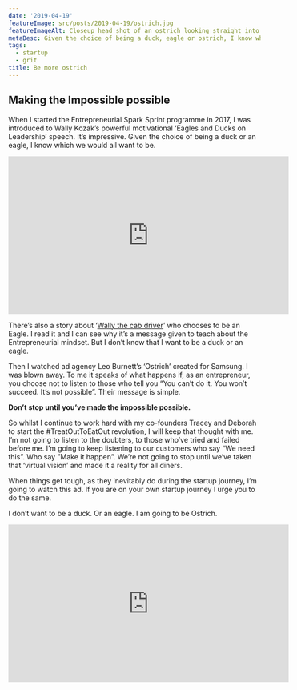 ```yaml
---
date: '2019-04-19'
featureImage: src/posts/2019-04-19/ostrich.jpg
featureImageAlt: Closeup head shot of an ostrich looking straight into the camera.
metaDesc: Given the choice of being a duck, eagle or ostrich, I know which I'd rather be. Do you?
tags:
  - startup
  - grit
title: Be more ostrich
---
```


## Making the Impossible possible

When I started the Entrepreneurial Spark Sprint programme in 2017, I was introduced to Wally Kozak’s powerful motivational ‘Eagles and Ducks on Leadership’ speech. It’s impressive. Given the choice of being a duck or an eagle, I know which we would all want to be.

<div class="break-right">
  <iframe width="560" height="315" src="https://www.youtube.com/embed/e5jYAVTaopY?rel=0" frameborder="0" allow="accelerometer; autoplay; clipboard-write; encrypted-media; gyroscope; picture-in-picture" allowfullscreen></iframe>
</div>

There’s also a story about ‘[Wally the cab driver][1]’ who chooses to be an Eagle. I read it and I can see why it’s a message given to teach about the Entrepreneurial mindset. But I don’t know that I want to be a duck or an eagle.

Then I watched ad agency Leo Burnett’s ‘Ostrich’ created for Samsung. I was blown away. To me it speaks of what happens if, as an entrepreneur, you choose not to listen to those who tell you “You can’t do it. You won’t succeed. It’s not possible”. Their message is simple.

**Don’t stop until you’ve made the impossible possible.**

So whilst I continue to work hard with my co-founders Tracey and Deborah to start the #TreatOutToEatOut revolution, I will keep that thought with me. I’m not going to listen to the doubters, to those who’ve tried and failed before me. I’m going to keep listening to our customers who say “We need this”. Who say ”Make it happen”. We’re not going to stop until we’ve taken that ‘virtual vision’ and made it a reality for all diners.

When things get tough, as they inevitably do during the startup journey, I’m going to watch this ad. If you are on your own startup journey I urge you to do the same.

I don’t want to be a duck. Or an eagle. I am going to be Ostrich.

<div class="break-right">
  <iframe title="Ostrich" width="560" height="315" src="https://www.youtube.com/embed/wdL3zfxzueQ?rel=0" frameborder="0" allow="accelerometer; autoplay; clipboard-write; encrypted-media; gyroscope; picture-in-picture" allowfullscreen></iframe>
</div>

[1]: http://www.storlietelling.com/2013/08/26/are-you-a-duck-or-an-eagle/
